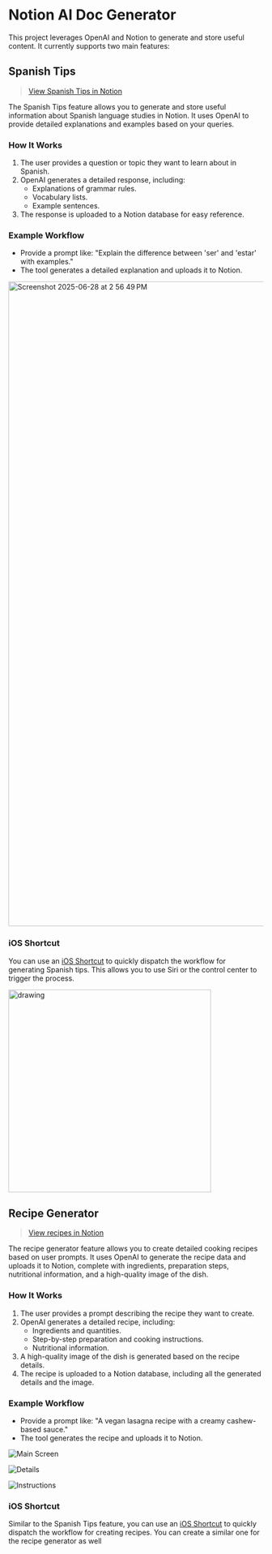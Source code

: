 # Notion AI Doc Generator

This project leverages OpenAI and Notion to generate and store useful content. It currently supports two main features:

## Spanish Tips

> [View Spanish Tips in Notion](https://www.notion.so/22028e1a435d807cb1a3fca3e2675d1f)

The Spanish Tips feature allows you to generate and store useful information about Spanish language studies in Notion. It uses OpenAI to provide detailed explanations and examples based on your queries.

### How It Works
1. The user provides a question or topic they want to learn about in Spanish.
2. OpenAI generates a detailed response, including:
   - Explanations of grammar rules.
   - Vocabulary lists.
   - Example sentences.
3. The response is uploaded to a Notion database for easy reference.

### Example Workflow
- Provide a prompt like: "Explain the difference between 'ser' and 'estar' with examples."
- The tool generates a detailed explanation and uploads it to Notion.

<img width="1272" alt="Screenshot 2025-06-28 at 2 56 49 PM" src="https://github.com/user-attachments/assets/7a85d5e4-62f1-413b-9e4e-2f1a9c6a9eeb" />

### iOS Shortcut
You can use an [iOS Shortcut](https://www.icloud.com/shortcuts/282566d81a8641e7bb8de5ef374254e8) to quickly dispatch the workflow for generating Spanish tips. This allows you to use Siri or the control center to trigger the process.

<img src="https://github.com/user-attachments/assets/157129cf-818b-4c5a-9cef-65f0396a6a0c" alt="drawing" width="400"/>

## Recipe Generator

> [View recipes in Notion](https://www.notion.so/Recipe-Book-26428e1a435d80f1a06dc90d0a457626)

The recipe generator feature allows you to create detailed cooking recipes based on user prompts. It uses OpenAI to generate the recipe data and uploads it to Notion, complete with ingredients, preparation steps, nutritional information, and a high-quality image of the dish.

### How It Works
1. The user provides a prompt describing the recipe they want to create.
2. OpenAI generates a detailed recipe, including:
   - Ingredients and quantities.
   - Step-by-step preparation and cooking instructions.
   - Nutritional information.
3. A high-quality image of the dish is generated based on the recipe details.
4. The recipe is uploaded to a Notion database, including all the generated details and the image.

### Example Workflow
- Provide a prompt like: "A vegan lasagna recipe with a creamy cashew-based sauce."
- The tool generates the recipe and uploads it to Notion.

![Main Screen](https://github.com/user-attachments/assets/e7312c26-777b-4c29-af75-cff830f6505b)

![Details](https://github.com/user-attachments/assets/be5940a8-5de0-4f62-9b10-dd9b2af4e203)

![Instructions](https://github.com/user-attachments/assets/4bd3a2c1-085d-4c0e-83f3-edb1a9139482)

### iOS Shortcut

Similar to the Spanish Tips feature, you can use an [iOS Shortcut](https://www.icloud.com/shortcuts/282566d81a8641e7bb8de5ef374254e8) to quickly dispatch the workflow for creating recipes. You can create a similar one for the recipe generator as well
